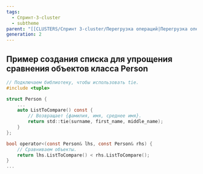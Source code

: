 ```yaml
---
tags:
  - Спринт-3-cluster
  - subtheme
parent: "[[CLUSTERS/Спринт 3-cluster/Перегрузка операций|Перегрузка операций]]"
generation: 2
---
```

## Пример создания списка для упрощения сравнения объектов класса Person
```c
// Подключаем библиотеку, чтобы использовать tie.
#include <tuple> 

struct Person {
    ...
    auto ListToCompare() const {
        // Возвращает {фамилия, имя, среднее имя}.
        return std::tie(surname, first_name, middle_name); 
    }
};

bool operator<(const Person& lhs, const Person& rhs) {
    // Сравниваем объекты.
    return lhs.ListToCompare() < rhs.ListToCompare();
}
...
```